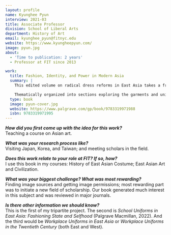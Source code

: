 ```yaml
---
layout: profile
name: Kyunghee Pyun
interview: 2021-03
title: Associate Professor
division: School of Liberal Arts
department: History of Art
email: kyunghee_pyun@fitnyc.edu
website: https://www.kyungheepyun.com/
image: pyun.jpg
about:
  - 'Time to publication: 2 years'
  - Professor at FIT since 2013

work:
  title: Fashion, Identity, and Power in Modern Asia
  summary: |
    This edited volume on radical dress reforms in East Asia takes a fresh look at the symbols and languages of modernity in dress and body. Dress reform movements around the turn of the twentieth century in the region have received little critical attention as a multicultural discourse of labor, body, gender identity, colonialism, and government authority. With contributions by leading experts of costume/textile history of China, Korea, and Japan, this book presents up-to-date scholarship using diverse methodologies in costume history, history of consumption, and international trade.

    Thematically organized into sections exploring the garments and uniforms, accessories, fabrics, and fashion styles of Asia, this edited volume offers case studies for students and scholars in an ever-expanding field of material culture including, but not limited to, economic history, visual culture, art history, history of journalism, and popular culture. Fashion, Identity, and Power in Modern Asia stimulates further research on the impact of modernity and imperialism in neglected areas such as military uniform, school uniform, women’s accessories, hairstyles, and textile trade.
  type: book
  image: pyun-cover.jpg
  website: https://www.palgrave.com/gp/book/9783319971988
  isbn: 9783319971995
---
```

***How did you first come up with the idea for this work?***  
Teaching a course on Asian art.

***What was your research process like?***  
Visiting Japan, Korea, and Taiwan; and meeting scholars in the field.

***Does this work relate to your role at FIT? If so, how?***  
I use this book in my courses: History of East Asian Costume; East Asian Art and Civilization.

***What was your biggest challenge? What was most rewarding?***  
Finding image sources and getting image permissions; most rewarding part was to initiate a new field of scholarship. Our book generated much interest in this subject and was reviewed in major journals.

***Is there other information we should know?***  
This is the first of my tripartite project. The second is *School Uniforms in East Asia: Fashioning State and Selfhood* (Palgrave Macmillan, 2022). And the third would be *Workplace Uniforms in East Asia* or *Workplace Uniforms in the Twentieth Century* (both East and West).
